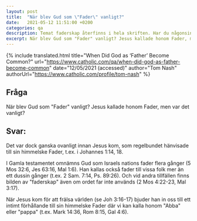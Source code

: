 ```yaml
---
layout: post
title:  "När blev Gud som \"Fader\" vanligt?"
date:   2021-05-12 11:51:00 +0200
categories: qa
description: Temat faderskap återfinns i hela skriften. Har du någonsin undrat när de troende började kalla Gud för "Fader"? 
excerpt: När blev Gud som "Fader" vanligt? Jesus kallade honom Fader, men var det vanligt?
---
```



{% include translated.html 
    title="When Did God as ‘Father’ Become Common?"
    url="https://www.catholic.com/qa/when-did-god-as-father-become-common"
     date="12/05/2021 (accessed)" 
    author="Tom Nash" 
    authorUrl="https://www.catholic.com/profile/tom-nash" 
%}

## Fråga
När blev Gud som "Fader" vanligt? Jesus kallade honom Fader, men var det vanligt?

## Svar:

Det var dock ganska ovanligt innan Jesus kom, som regelbundet hänvisade till sin himmelske Fader, t.ex. i Johannes 1:14, 18.

I Gamla testamentet omnämns Gud som Israels nations fader flera gånger (5 Mos 32:6, Jes 63:16, Mal 1:6). Han kallas också fader till vissa folk mer än ett dussin gånger (t.ex. 2 Sam. 7:14, Ps. 89:26). Och vid andra tillfällen finns bilden av "faderskap" även om ordet far inte används (2 Mos 4:22-23, Mal 3:17).

När Jesus kom för att frälsa världen (se Joh 3:16-17) bjuder han in oss till ett intimt förhållande till sin himmelske Fader där vi kan kalla honom "Abba" eller "pappa" (t.ex. Mark 14:36, Rom 8:15, Gal 4:6).

